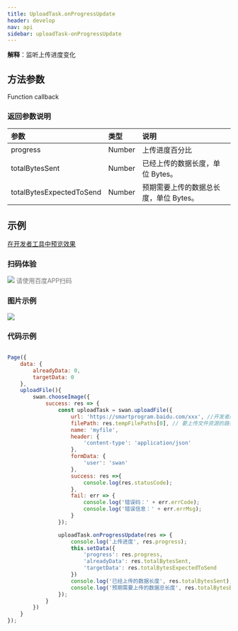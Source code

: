 ```yaml
---
title: UploadTask.onProgressUpdate
header: develop
nav: api
sidebar: uploadTask-onProgressUpdate
---
```




**解释**：监听上传进度变化

 
## 方法参数 

Function callback

### 返回参数说明 

|参数 | 类型 | 说明|
|:---- | :---- | :---- | 
|progress   | Number  |上传进度百分比|
|totalBytesSent   | Number  |已经上传的数据长度，单位 Bytes。|
|totalBytesExpectedToSend   | Number  |预期需要上传的数据总长度，单位 Bytes。|


## 示例

<a href="swanide://fragment/8399420459bb1f1e3b7a53beb68290a11572945456510" title="在开发者工具中预览效果" target="_self">在开发者工具中预览效果</a>

### 扫码体验

<div class='scan-code-container'>
    <img src="https://b.bdstatic.com/miniapp/assets/images/doc_demo/uploadTaskOnProgressUpdate.png" class="demo-qrcode-image" />
    <font color=#777 12px>请使用百度APP扫码</font>
</div>

###  图片示例  

<div class="m-doc-custom-examples">
    <div class="m-doc-custom-examples-correct">
        <img src="https://b.bdstatic.com/miniapp/images/upLoadProcess.gif ">
    </div>
    <div class="m-doc-custom-examples-correct">
        <img src=" ">
    </div>
    <div class="m-doc-custom-examples-correct">
        <img src=" ">
    </div>     
</div>

### 代码示例 



```js

Page({
    data: { 
        alreadyData: 0,
        targetData: 0
    },
    uploadFile(){
        swan.chooseImage({
            success: res => {
                const uploadTask = swan.uploadFile({
                    url: 'https://smartprogram.baidu.com/xxx', //开发者服务器 url
                    filePath: res.tempFilePaths[0], // 要上传文件资源的路径
                    name: 'myfile',
                    header: {
                        'content-type': 'application/json'
                    },
                    formData: {
                        'user': 'swan'
                    },
                    success: res =>{
                        console.log(res.statusCode);
                    },
                    fail: err => {
                        console.log('错误码：' + err.errCode);
                        console.log('错误信息：' + err.errMsg);
                    }
                });

                uploadTask.onProgressUpdate(res => {
                    console.log('上传进度', res.progress);
                    this.setData({
                        'progress': res.progress,
                        'alreadyData': res.totalBytesSent,
                        'targetData': res.totalBytesExpectedToSend
                    })
                    console.log('已经上传的数据长度', res.totalBytesSent);
                    console.log('预期需要上传的数据总长度', res.totalBytesExpectedToSend);
                });
            }
        })
    }
});

```
